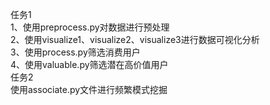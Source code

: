 任务1<br />
1、使用preprocess.py对数据进行预处理<br />
2、使用visualize1、visualize2、visualize3进行数据可视化分析<br />
3、使用process.py筛选消费用户<br />
4、使用valuable.py筛选潜在高价值用户<br />
任务2<br />
使用associate.py文件进行频繁模式挖掘
